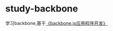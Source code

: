 # study-backbone
学习backbone,基于[《backbone.js应用程序开发》](http://book.douban.com/subject/25980651/?qq-pf-to=pcqq.c2c)
